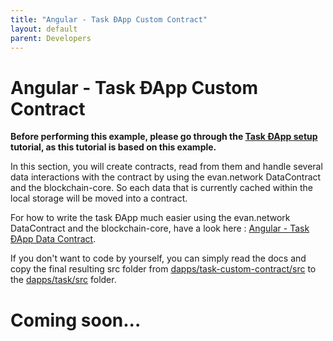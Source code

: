 ```yaml
---
title: "Angular - Task ƉApp Custom Contract"
layout: default
parent: Developers
---
```

# Angular - Task ƉApp Custom Contract
**Before performing this example, please go through the [Task ƉApp setup](/dapps/angular/task) tutorial, as this tutorial is based on this example.**

In this section, you will create contracts, read from them and handle several data interactions with the contract by using the evan.network DataContract and the blockchain-core. So each data that is currently cached within the local storage will be moved into a contract.

For how to write the task ƉApp much easier using the evan.network DataContract and the blockchain-core, have a look here : [Angular - Task ƉApp Data Contract](/dapps/angular/task-custom).

If you don't want to code by yourself, you can simply read the docs and copy the final resulting src folder from [dapps/task-custom-contract/src](https://github.com/evannetwork/dapps-tutorial-angular/tree/master/dapps/task-data-contract) to the [dapps/task/src](https://github.com/evannetwork/dapps-tutorial-angular/tree/master/dapps/task) folder.

# Coming soon...

